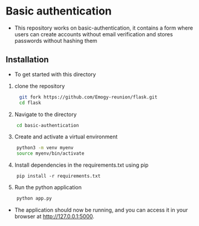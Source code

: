 # Basic authentication
* This repository works on basic-authentication, it contains a form where users can create accounts without email verification and stores passwords without hashing them

## Installation
* To get started with this directory
1. clone the repository
```sh
     git fork https://github.com/Emogy-reunion/flask.git
     cd flask
```

2. Navigate to the directory
```sh
    cd basic-authentication
```

3. Create and activate a virtual environment
```sh
    python3 -m venv myenv
    source myenv/bin/activate
```

4. Install dependencies in the requirements.txt using pip
```
    pip install -r requirements.txt
```

5. Run the python application
```sh
    python app.py
```
* The application should now be running, and you can access it in your browser at http://127.0.0.1:5000.


